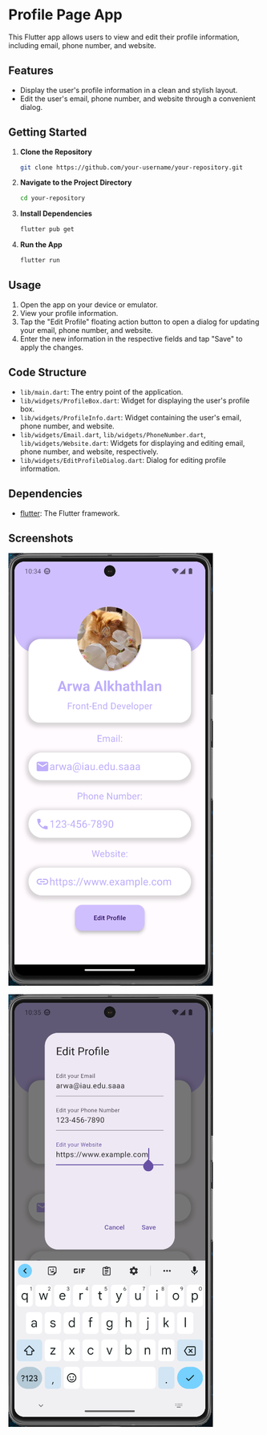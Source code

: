 # Profile Page App

This Flutter app allows users to view and edit their profile information, including email, phone number, and website.

## Features

- Display the user's profile information in a clean and stylish layout.
- Edit the user's email, phone number, and website through a convenient dialog.

## Getting Started

1. **Clone the Repository**

    ```bash
    git clone https://github.com/your-username/your-repository.git
    ```

2. **Navigate to the Project Directory**

    ```bash
    cd your-repository
    ```

3. **Install Dependencies**

    ```bash
    flutter pub get
    ```

4. **Run the App**

    ```bash
    flutter run
    ```

## Usage

1. Open the app on your device or emulator.
2. View your profile information.
3. Tap the "Edit Profile" floating action button to open a dialog for updating your email, phone number, and website.
4. Enter the new information in the respective fields and tap "Save" to apply the changes.

## Code Structure

- `lib/main.dart`: The entry point of the application.
- `lib/widgets/ProfileBox.dart`: Widget for displaying the user's profile box.
- `lib/widgets/ProfileInfo.dart`: Widget containing the user's email, phone number, and website.
- `lib/widgets/Email.dart`, `lib/widgets/PhoneNumber.dart`, `lib/widgets/Website.dart`: Widgets for displaying and editing email, phone number, and website, respectively.
- `lib/widgets/EditProfileDialog.dart`: Dialog for editing profile information.

## Dependencies

- [flutter](https://flutter.dev/): The Flutter framework.

## Screenshots


![Profile Page](readme\Profile_page.png)

![Profile Page Edit](readme\Profile_edit.png)

